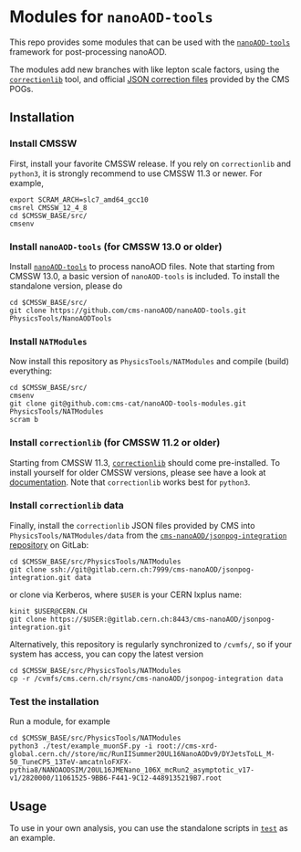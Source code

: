 # Modules for `nanoAOD-tools`

This repo provides some modules that can be used with the
[`nanoAOD-tools`](https://github.com/cms-nanoAOD/nanoAOD-tools)
framework for post-processing nanoAOD.

The modules add new branches with like lepton scale factors, using the
[`correctionlib`](https://github.com/cms-nanoAOD/correctionlib)
tool, and official
[JSON correction files](https://gitlab.cern.ch/cms-nanoAOD/jsonpog-integration)
provided by the CMS POGs.


## Installation

### Install CMSSW
First, install your favorite CMSSW release.
If you rely on `correctionlib` and `python3`,
it is strongly recommend to use CMSSW 11.3 or newer.
For example,
```
export SCRAM_ARCH=slc7_amd64_gcc10
cmsrel CMSSW_12_4_8
cd $CMSSW_BASE/src/
cmsenv
```

### Install `nanoAOD-tools` (for CMSSW 13.0 or older)
Install [`nanoAOD-tools`](https://github.com/cms-nanoAOD/nanoAOD-tools) to process nanoAOD files.
Note that starting from CMSSW 13.0, a basic version of `nanoAOD-tools` is included.
To install the standalone version, please do
```
cd $CMSSW_BASE/src/
git clone https://github.com/cms-nanoAOD/nanoAOD-tools.git PhysicsTools/NanoAODTools
```

### Install `NATModules`
Now install this repository as `PhysicsTools/NATModules` and compile (build) everything:
```
cd $CMSSW_BASE/src/
cmsenv
git clone git@github.com:cms-cat/nanoAOD-tools-modules.git PhysicsTools/NATModules
scram b
```

### Install `correctionlib` (for CMSSW 11.2 or older)
Starting from CMSSW 11.3,
[`correctionlib`](https://github.com/cms-nanoAOD/correctionlib)
should come pre-installed.
To install yourself for older CMSSW versions,
please see have a look at [documentation](https://cms-nanoaod.github.io/correctionlib/).
Note that `correctionlib` works best for `python3`.

### Install `correctionlib` data
Finally, install the `correctionlib` JSON files provided by CMS
into `PhysicsTools/NATModules/data` from the
[`cms-nanoAOD/jsonpog-integration` repository](https://gitlab.cern.ch/cms-nanoAOD/jsonpog-integration)
on GitLab:
```
cd $CMSSW_BASE/src/PhysicsTools/NATModules
git clone ssh://git@gitlab.cern.ch:7999/cms-nanoAOD/jsonpog-integration.git data
```
or clone via Kerberos, where `$USER` is your CERN lxplus name:
```
kinit $USER@CERN.CH
git clone https://$USER:@gitlab.cern.ch:8443/cms-nanoAOD/jsonpog-integration.git
```
Alternatively, this repository is regularly synchronized to `/cvmfs/`,
so if your system has access, you can copy the latest version
```
cd $CMSSW_BASE/src/PhysicsTools/NATModules
cp -r /cvmfs/cms.cern.ch/rsync/cms-nanoAOD/jsonpog-integration data
```


### Test the installation
Run a module, for example
```
cd $CMSSW_BASE/src/PhysicsTools/NATModules
python3 ./test/example_muonSF.py -i root://cms-xrd-global.cern.ch//store/mc/RunIISummer20UL16NanoAODv9/DYJetsToLL_M-50_TuneCP5_13TeV-amcatnloFXFX-pythia8/NANOAODSIM/20UL16JMENano_106X_mcRun2_asymptotic_v17-v1/2820000/11061525-9BB6-F441-9C12-4489135219B7.root
```


## Usage

To use in your own analysis, you can use the standalone scripts in [`test`](test/) as an example.